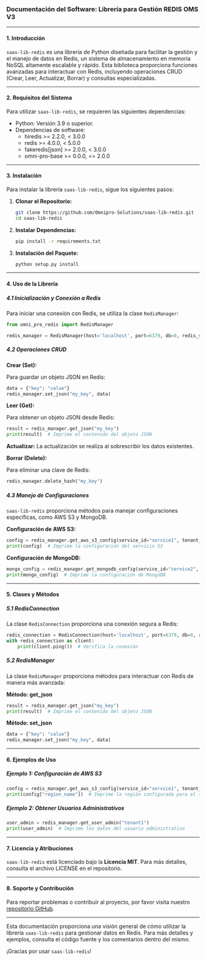 ### Documentación del Software: Librería para Gestión REDIS OMS V3

---

#### 1. Introducción
`saas-lib-redis` es una librería de Python diseñada para facilitar la gestión y el manejo de datos en Redis, un sistema de almacenamiento en memoria NoSQL altamente escalable y rápido. Esta biblioteca proporciona funciones avanzadas para interactuar con Redis, incluyendo operaciones CRUD (Crear, Leer, Actualizar, Borrar) y consultas especializadas.

---

#### 2. Requisitos del Sistema
Para utilizar `saas-lib-redis`, se requieren las siguientes dependencias:

- Python: Versión 3.9 o superior.
- Dependencias de software:
    - hiredis >= 2.2.0, < 3.0.0
    - redis >= 4.0.0, < 5.0.0
    - fakeredis[json] >= 2.0.0, < 3.0.0
    - omni-pro-base >= 0.0.0, <= 2.0.0

---

#### 3. Instalación
Para instalar la librería `saas-lib-redis`, sigue los siguientes pasos:

1. **Clonar el Repositorio:**

   ```bash
   git clone https://github.com/Omnipro-Solutions/saas-lib-redis.git
   cd saas-lib-redis
   ```

2. **Instalar Dependencias:**
   
   ```bash
   pip install -r requirements.txt
   ```

3. **Instalación del Paquete:**

   ```bash
   python setup.py install
   ```

---

#### 4. Uso de la Librería

##### 4.1 Inicialización y Conexión a Redis

Para iniciar una conexión con Redis, se utiliza la clase `RedisManager`:

```python
from omni_pro_redis import RedisManager

redis_manager = RedisManager(host='localhost', port=6379, db=0, redis_ssl=False)
```

##### 4.2 Operaciones CRUD

**Crear (Set):**

Para guardar un objeto JSON en Redis:

```python
data = {"key": "value"}
redis_manager.set_json("my_key", data)
```

**Leer (Get):**

Para obtener un objeto JSON desde Redis:

```python
result = redis_manager.get_json("my_key")
print(result)  # Imprime el contenido del objeto JSON
```

**Actualizar:**
La actualización se realiza al sobrescribir los datos existentes.

**Borrar (Delete):**

Para eliminar una clave de Redis:

```python
redis_manager.delete_hash("my_key")
```

##### 4.3 Manejo de Configuraciones

`saas-lib-redis` proporciona métodos para manejar configuraciones específicas, como AWS S3 y MongoDB.

**Configuración de AWS S3:**

```python
config = redis_manager.get_aws_s3_config(service_id="service1", tenant_code="tenant1")
print(config)  # Imprime la configuración del servicio S3
```

**Configuración de MongoDB:**

```python
mongo_config = redis_manager.get_mongodb_config(service_id="service2", tenant_code="tenant2")
print(mongo_config)  # Imprime la configuración de MongoDB
```

---

#### 5. Clases y Métodos

##### 5.1 RedisConnection

La clase `RedisConnection` proporciona una conexión segura a Redis:

```python
redis_connection = RedisConnection(host='localhost', port=6379, db=0, redis_ssl=False)
with redis_connection as client:
    print(client.ping())  # Verifica la conexión
```

##### 5.2 RedisManager

La clase `RedisManager` proporciona métodos para interactuar con Redis de manera más avanzada:

**Método: get_json**

```python
result = redis_manager.get_json("my_key")
print(result)  # Imprime el contenido del objeto JSON
```

**Método: set_json**

```python
data = {"key": "value"}
redis_manager.set_json("my_key", data)
```

---

#### 6. Ejemplos de Uso

##### Ejemplo 1: Configuración de AWS S3

```python
config = redis_manager.get_aws_s3_config(service_id="service1", tenant_code="tenant1")
print(config["region_name"])  # Imprime la región configurada para el servicio S3
```

##### Ejemplo 2: Obtener Usuarios Administrativos

```python
user_admin = redis_manager.get_user_admin("tenant1")
print(user_admin)  # Imprime los datos del usuario administrativo
```

---

#### 7. Licencia y Atribuciones

`saas-lib-redis` está licenciado bajo la **Licencia MIT**. Para más detalles, consulta el archivo LICENSE en el repositorio.

---

#### 8. Soporte y Contribución

Para reportar problemas o contribuir al proyecto, por favor visita nuestro [repositorio GitHub](https://github.com/Omnipro-Solutions/saas-lib-redis).

---

Esta documentación proporciona una visión general de cómo utilizar la librería `saas-lib-redis` para gestionar datos en Redis. Para más detalles y ejemplos, consulta el código fuente y los comentarios dentro del mismo.

¡Gracias por usar `saas-lib-redis`!